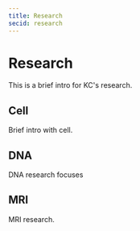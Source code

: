 ```yaml
---
title: Research
secid: research
---
```



Research
========


This is a brief intro for KC's research.


Cell
----

Brief intro with cell.


DNA
---

DNA research focuses



MRI
---

MRI research.